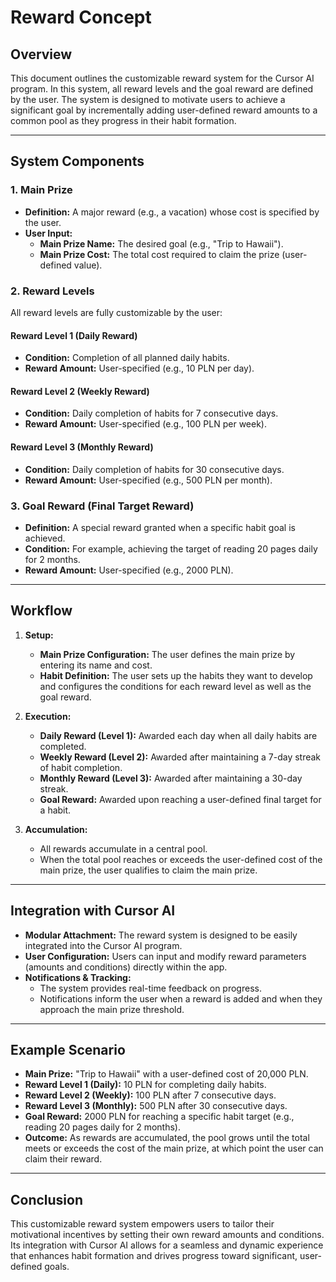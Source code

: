 # Reward Concept

## Overview
This document outlines the customizable reward system for the Cursor AI program. In this system, all reward levels and the goal reward are defined by the user. The system is designed to motivate users to achieve a significant goal by incrementally adding user-defined reward amounts to a common pool as they progress in their habit formation.

---

## System Components

### 1. Main Prize
- **Definition:** A major reward (e.g., a vacation) whose cost is specified by the user.
- **User Input:**  
  - **Main Prize Name:** The desired goal (e.g., "Trip to Hawaii").
  - **Main Prize Cost:** The total cost required to claim the prize (user-defined value).

### 2. Reward Levels
All reward levels are fully customizable by the user:

#### Reward Level 1 (Daily Reward)
- **Condition:** Completion of all planned daily habits.
- **Reward Amount:** User-specified (e.g., 10 PLN per day).

#### Reward Level 2 (Weekly Reward)
- **Condition:** Daily completion of habits for 7 consecutive days.
- **Reward Amount:** User-specified (e.g., 100 PLN per week).

#### Reward Level 3 (Monthly Reward)
- **Condition:** Daily completion of habits for 30 consecutive days.
- **Reward Amount:** User-specified (e.g., 500 PLN per month).

### 3. Goal Reward (Final Target Reward)
- **Definition:** A special reward granted when a specific habit goal is achieved.
- **Condition:** For example, achieving the target of reading 20 pages daily for 2 months.
- **Reward Amount:** User-specified (e.g., 2000 PLN).

---

## Workflow

1. **Setup:**  
   - **Main Prize Configuration:** The user defines the main prize by entering its name and cost.
   - **Habit Definition:** The user sets up the habits they want to develop and configures the conditions for each reward level as well as the goal reward.

2. **Execution:**  
   - **Daily Reward (Level 1):** Awarded each day when all daily habits are completed.
   - **Weekly Reward (Level 2):** Awarded after maintaining a 7-day streak of habit completion.
   - **Monthly Reward (Level 3):** Awarded after maintaining a 30-day streak.
   - **Goal Reward:** Awarded upon reaching a user-defined final target for a habit.

3. **Accumulation:**  
   - All rewards accumulate in a central pool.
   - When the total pool reaches or exceeds the user-defined cost of the main prize, the user qualifies to claim the main prize.

---

## Integration with Cursor AI
- **Modular Attachment:** The reward system is designed to be easily integrated into the Cursor AI program.
- **User Configuration:** Users can input and modify reward parameters (amounts and conditions) directly within the app.
- **Notifications & Tracking:**  
  - The system provides real-time feedback on progress.
  - Notifications inform the user when a reward is added and when they approach the main prize threshold.

---

## Example Scenario
- **Main Prize:** "Trip to Hawaii" with a user-defined cost of 20,000 PLN.
- **Reward Level 1 (Daily):** 10 PLN for completing daily habits.
- **Reward Level 2 (Weekly):** 100 PLN after 7 consecutive days.
- **Reward Level 3 (Monthly):** 500 PLN after 30 consecutive days.
- **Goal Reward:** 2000 PLN for reaching a specific habit target (e.g., reading 20 pages daily for 2 months).
- **Outcome:** As rewards are accumulated, the pool grows until the total meets or exceeds the cost of the main prize, at which point the user can claim their reward.

---

## Conclusion
This customizable reward system empowers users to tailor their motivational incentives by setting their own reward amounts and conditions. Its integration with Cursor AI allows for a seamless and dynamic experience that enhances habit formation and drives progress toward significant, user-defined goals.

